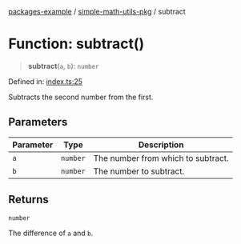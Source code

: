 [packages-example](../../README.md) / [simple-math-utils-pkg](../README.md) / subtract

# Function: subtract()

> **subtract**(`a`, `b`): `number`

Defined in: [index.ts:25](https://github.com/typedoc2md/typedoc-plugin-markdown-examples/blob/main/examples/packages/packages/simple-math-utils/index.ts#L25)

Subtracts the second number from the first.

## Parameters

| Parameter | Type | Description |
| ------ | ------ | ------ |
| `a` | `number` | The number from which to subtract. |
| `b` | `number` | The number to subtract. |

## Returns

`number`

The difference of `a` and `b`.
